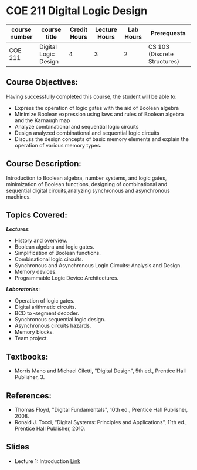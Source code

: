 # COE 211 Digital Logic Design
| course number | course title | Credit Hours | Lecture Hours | Lab Hours | Prerequests |
|---------------|--------------|--------------|---------------|-----------|-------------|
|COE 211        |Digital Logic Design|4 |3 |2 | CS 103 (Discrete Structures) |

## Course Objectives:
Having successfully completed this course, the student will be able to:
* Express the operation of logic gates with the aid of Boolean algebra
* Minimize Boolean expression using laws and rules of Boolean algebra and the Karnaugh map
* Analyze combinational and sequential logic circuits
* Design analyzed combinational and sequential logic circuits
* Discuss the design concepts of basic memory elements and explain the operation of various memory types.

## Course Description:
Introduction to Boolean algebra, number systems, and logic gates, minimization of Boolean functions, designing of combinational and sequential digital circuits,analyzing synchronous and asynchronous machines.

## Topics Covered:
_**Lectures**_:
* History and overview.
* Boolean algebra and logic gates.
* Simplification of Boolean functions.
* Combinational logic circuits.
* Synchronous and Asynchronous Logic Circuits: Analysis and Design.
* Memory devices.
* Programmable Logic Device Architectures.

_**Laboratories**_:
* Operation of logic gates.
* Digital arithmetic circuits.
* BCD to ‐segment decoder.
* Synchronous sequential logic design.
* Asynchronous circuits hazards.
* Memory blocks.
* Team project.

## Textbooks:
* Morris Mano and Michael Ciletti, "Digital Design", 5th ed., Prentice Hall Publisher, 3.
## References:
* Thomas Floyd, "Digital Fundamentals", 10th ed., Prentice Hall Publisher, 2008.
* Ronald J. Tocci, “Digital Systems: Principles and Applications”, 11th ed., Prentice Hall Publisher, 2010.

## Slides
* Lecture 1: Introduction [Link]()
